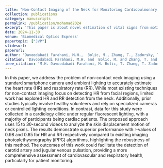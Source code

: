 ```yaml
---
title: "Non-Contact Imaging of the Neck for Monitoring Cardiopulmonary Clinic Patients"
collection: publications
category: manuscripts
permalink: /publication/mohamad2024
excerpt: 'This paper is about novel estimation of vital signs from motions of the pixels obtained from videos of the neck.'
date: 2024-11-30
venue: 'Biomedical Optics Express'
papertopic: ["JVP"]
slidesurl:
paperurl:
author: 'Davoodabadi Farahani, M.H.,  Bolic, M., Zhang, T., Zadorsky, T.,  Sabbagh, R.'
citation: 'Davoodabadi Farahani, M.H. and  Bolic, M. and Zhang, T. and Zadorsky, T. and Sabbagh, R., Non-Contact Imaging of the Neck for Monitoring Cardiopulmonary Clinic Patients, Biomedical Optics Express, 2024.'
ieee_citation: 'M.H. Davoodabadi Farahani, M. Bolic, T. Zhang, T. Zadorsky, R. Sabbagh, Non-Contact Imaging of the Neck for Monitoring Cardiopulmonary Clinic Patients, Biomedical Optics Express, 2024.'
---
```


In this paper, we address the problem of non-contact neck imaging using a standard smartphone camera and ambient lighting to accurately estimate the heart rate (HR) and respiratory rate (RR). While most existing techniques for non-contact imaging focus on detecting HR from facial regions, limited work has explored HR and RR detection from the neck. Additionally, prior studies typically involve healthy volunteers and rely on specialized cameras or controlled lighting conditions. In contrast, data for this study were collected in a cardiology clinic under regular fluorescent lighting, with a majority of participants being cardiac patients. The proposed approach uses 15 to 30-second videos to analyze the skin displacement motion of neck pixels. The results demonstrate superior performance with r-values of 0.98 and 0.85 for HR and RR respectively compared to existing imaging photoplethysmography (iPPG) algorithms, highlighting the robustness of this method. The outcomes of this work could facilitate the detection of carotid artery and jugular venous pulsation, providing a more comprehensive assessment of cardiovascular and respiratory health, particularly for patient monitoring.
